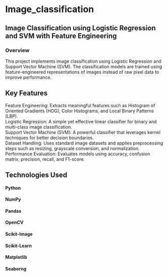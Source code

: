 # Image_classification  
## Image Classification using Logistic Regression and SVM with Feature Engineering  
### Overview  
This project implements image classification using Logistic Regression and Support Vector Machine (SVM). The classification models are trained using feature-engineered representations of images instead of raw pixel data to improve performance.  

## Key Features  
Feature Engineering: Extracts meaningful features such as Histogram of Oriented Gradients (HOG), Color Histograms, and Local Binary Patterns (LBP).  
Logistic Regression: A simple yet effective linear classifier for binary and multi-class image classification.  
Support Vector Machine (SVM): A powerful classifier that leverages kernel techniques for better decision boundaries.    
Dataset Handling: Uses standard image datasets and applies preprocessing steps such as resizing, grayscale conversion, and normalization.  
Performance Evaluation: Evaluates models using accuracy, confusion matrix, precision, recall, and F1-score.  
## Technologies Used  
#### Python  
#### NumPy  
#### Pandas  
#### OpenCV   
#### Scikit-Image  
#### Scikit-Learn  
#### Matplotlib  
#### Seaborng  

